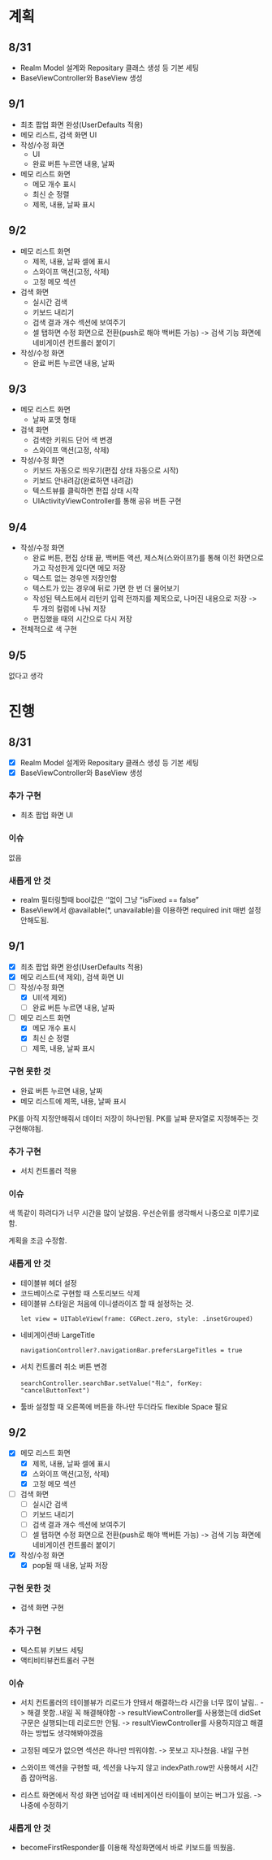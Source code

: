 # 계획


## 8/31

- Realm Model 설계와 Repositary 클래스 생성 등 기본 세팅
- BaseViewController와 BaseView 생성

## 9/1

- 최초 팝업 화면 완성(UserDefaults 적용)
- 메모 리스트, 검색 화면 UI
- 작성/수정 화면
  - UI
  - 완료 버튼 누르면 내용, 날짜 
- 메모 리스트 화면
  - 메모 개수 표시
  - 최신 순 정렬
  - 제목, 내용, 날짜 표시

## 9/2

- 메모 리스트 화면
  - 제목, 내용, 날짜 셀에 표시
  - 스와이프 액션(고정, 삭제)
  - 고정 메모 섹션
- 검색 화면
  - 실시간 검색
  - 키보드 내리기
  - 검색 결과 개수 섹션에 보여주기
  - 셀 탭하면 수정 화면으로 전환(push로 해야 백버튼 가능) -> 검색 기능 화면에 네비게이션 컨트롤러 붙이기
- 작성/수정 화면
  - 완료 버튼 누르면 내용, 날짜

## 9/3 

- 메모 리스트 화면
  - 날짜 포맷 형태
- 검색 화면
  - 검색한 키워드 단어 색 변경
  - 스와이프 액션(고정, 삭제)
- 작성/수정 화면
  - 키보드 자동으로 띄우기(편집 상태 자동으로 시작)
  - 키보드 안내려감(완료하면 내려감)
  - 텍스트뷰를 클릭하면 편집 상태 시작
  - UIActivityViewController를 통해 공유 버튼 구현
  
## 9/4 

- 작성/수정 화면 
  - 완료 버튼, 편집 상태 끝, 백버튼 액션, 제스쳐(스와이프?)를 통해 이전 화면으로 가고 작성한게 있다면 메모 저장
  - 텍스트 없는 경우엔 저장안함
  - 텍스트가 있는 경우에 뒤로 가면 한 번 더 물어보기
  - 작성된 텍스트에서 리턴키 입력 전까지를 제목으로, 나머진 내용으로 저장
    -> 두 개의 컬럼에 나눠 저장
  - 편집했을 때의 시간으로 다시 저장
- 전체적으로 색 구현

## 9/5

없다고 생각


# 진행

## 8/31

- [x] Realm Model 설계와 Repositary 클래스 생성 등 기본 세팅
- [x] BaseViewController와 BaseView 생성

### 추가 구현

- 최초 팝업 화면 UI

### 이슈

없음

### 새롭게 안 것

- realm 필터링할때 bool값은 ‘’없이 그냥 “isFixed == false”
- BaseView에서 @available(*, unavailable)을 이용하면 required init 매번 설정 안해도됨.


 
## 9/1

- [x] 최초 팝업 화면 완성(UserDefaults 적용)
- [x] 메모 리스트(색 제외), 검색 화면 UI
- [ ] 작성/수정 화면
  - [x] UI(색 제외)
  - [ ] 완료 버튼 누르면 내용, 날짜 
- [ ] 메모 리스트 화면
  - [x] 메모 개수 표시
  - [x] 최신 순 정렬
  - [ ] 제목, 내용, 날짜 표시

### 구현 못한 것

- 완료 버튼 누르면 내용, 날짜 
- 메모 리스트에 제목, 내용, 날짜 표시

PK를 아직 지정안해줘서 데이터 저장이 하나만됨.
PK를 날짜 문자열로 지정해주는 것 구현해야됨.

### 추가 구현

- 서치 컨트롤러 적용

### 이슈

색 똑같이 하려다가 너무 시간을 많이 날렸음.
우선순위를 생각해서 나중으로 미루기로함.

계획을 조금 수정함.

### 새롭게 안 것

- 테이블뷰 헤더 설정
- 코드베이스로 구현할 때 스토리보드 삭제
- 테이블뷰 스타일은 처음에 이니셜라이즈 할 때 설정하는 것.
    ~~~
    let view = UITableView(frame: CGRect.zero, style: .insetGrouped)
    ~~~
- 네비게이션바 LargeTitle
    ~~~
    navigationController?.navigationBar.prefersLargeTitles = true
    ~~~
- 서치 컨트롤러 취소 버튼 변경
    ~~~
    searchController.searchBar.setValue("취소", forKey: "cancelButtonText")
    ~~~
- 툴바 설정할 때 오른쪽에 버튼을 하나만 두더라도 flexible Space 필요


## 9/2

- [x] 메모 리스트 화면
  - [x] 제목, 내용, 날짜 셀에 표시
  - [x] 스와이프 액션(고정, 삭제)
  - [x] 고정 메모 섹션
- [ ] 검색 화면
  - [ ] 실시간 검색
  - [ ] 키보드 내리기
  - [ ] 검색 결과 개수 섹션에 보여주기
  - [ ] 셀 탭하면 수정 화면으로 전환(push로 해야 백버튼 가능) -> 검색 기능 화면에 네비게이션 컨트롤러 붙이기
- [x] 작성/수정 화면
  - [x] pop될 때 내용, 날짜 저장

### 구현 못한 것

- 검색 화면 구현

### 추가 구현

- 텍스트뷰 키보드 세팅
- 액티비티뷰컨트롤러 구현

### 이슈

- 서치 컨트롤러의 테이블뷰가 리로드가 안돼서 해결하느라 시간을 너무 많이 날림..
-> 해결 못함..내일 꼭 해결해야함
-> resultViewController를 사용했는데 didSet구문은 실행되는데 리로드만 안됨.
-> resultViewController를 사용하지않고 해결하는 방법도 생각해봐야겠음

- 고정된 메모가 없으면 섹션은 하나만 띄워야함. 
-> 못보고 지나쳤음. 내일 구현

- 스와이프 액션을 구현할 때, 섹션을 나누지 않고 indexPath.row만 사용해서 시간 좀 잡아먹음.

- 리스트 화면에서 작성 화면 넘어갈 때 네비게이션 타이틀이 보이는 버그가 있음.
-> 나중에 수정하기


### 새롭게 안 것

- becomeFirstResponder를 이용해 작성화면에서 바로 키보드를 띄웠음.
